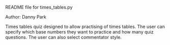 README file for times_tables.py

Author: Danny Park

Times tables quiz designed to allow practising of times tables.
The user can specify which base numbers they want to practice and how many quiz questions.
The user can also select commentator style.


